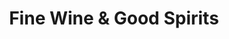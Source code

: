 ---
title: "Fine Wine & Good Spirits"
url: /bethlehem/fine-wine-and-good-spirits-nazareth-pike/
shop: alcohol
---
